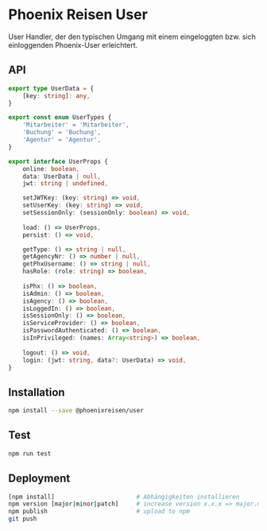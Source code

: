 # Phoenix Reisen User

User Handler, der den typischen Umgang mit einem eingeloggten bzw. sich einloggenden Phoenix-User erleichtert.

## API

```ts
export type UserData = {
    [key: string]: any,
}

export const enum UserTypes {
    'Mitarbeiter' = 'Mitarbeiter',
    'Buchung' = 'Buchung',
    'Agentur' = 'Agentur',
}

export interface UserProps {
    online: boolean,
    data: UserData | null,
    jwt: string | undefined,

    setJWTKey: (key: string) => void,
    setUserKey: (key: string) => void,
    setSessionOnly: (sessionOnly: boolean) => void,
    
    load: () => UserProps,
    persist: () => void,

    getType: () => string | null,
    getAgencyNr: () => number | null,
    getPhxUsername: () => string | null,
    hasRole: (role: string) => boolean,
    
    isPhx: () => boolean,
    isAdmin: () => boolean,
    isAgency: () => boolean,
    isLoggedIn: () => boolean,
    isSessionOnly: () => boolean,
    isServiceProvider: () => boolean,
    isPasswordAuthenticated: () => boolean,
    isInPrivileged: (names: Array<string>) => boolean,
    
    logout: () => void,
    login: (jwt: string, data?: UserData) => void,
}
```

## Installation

```bash
npm install --save @phoenixreisen/user
```

## Test

```bash
npm run test
```

## Deployment

```bash
[npm install]                       # Abhängigkeiten installieren
npm version [major|minor|patch]     # increase version x.x.x => major.minor.patch
npm publish                         # upload to npm
git push
```
